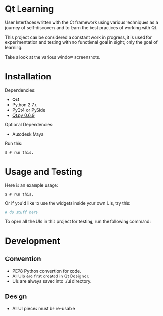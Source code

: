 # Qt Learning
User Interfaces written with the Qt framework using various techniques as a journey of self-discovery and to learn the best practices of working with Qt.

This project can be considered a constant work in progress, it is used for experimentation and testing with no functional goal in sight; only the goal of learning.

Take a look at the various [window screenshots](https://github.com/david-cattermole/qt-learning/blob/master/docs/windows.md).

# Installation

Dependencies:
- Qt4
- Python 2.7.x
- PyQt4 or PySide
- [Qt.py 0.6.9](https://github.com/mottosso/Qt.py/releases/tag/0.6.9)

Optional Dependencies:
- Autodesk Maya

Run this:
```commandline
$ # run this. 
``` 

# Usage and Testing

Here is an example usage:
```commandline
$ # run this. 
```

Or if you'd like to use the widgets inside your own UIs, try this:
```python
# do stuff here
```

To open all the UIs in this project for testing, run the following command:


# Development

## Convention

- PEP8 Python convention for code.
- All UIs are first created in Qt Designer.
- UIs are always saved into ./ui directory.  

## Design

- All UI pieces must be re-usable 
